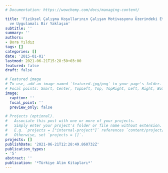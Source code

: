 ```yaml
---
# Documentation: https://wowchemy.com/docs/managing-content/

title: 'Fiziksel Çalışma Koşullarının Çalışan Motivasyonu Üzerindeki Etkisi: Teorik
  ve Uygulamalı Bir Yaklaşım'
subtitle: ''
summary: ''
authors:
- Bora Yıldız
tags: []
categories: []
date: '2015-01-01'
lastmod: 2021-06-21T15:28:50+03:00
featured: false
draft: false

# Featured image
# To use, add an image named `featured.jpg/png` to your page's folder.
# Focal points: Smart, Center, TopLeft, Top, TopRight, Left, Right, BottomLeft, Bottom, BottomRight.
image:
  caption: ''
  focal_point: ''
  preview_only: false

# Projects (optional).
#   Associate this post with one or more of your projects.
#   Simply enter your project's folder or file name without extension.
#   E.g. `projects = ["internal-project"]` references `content/project/deep-learning/index.md`.
#   Otherwise, set `projects = []`.
projects: []
publishDate: '2021-06-21T12:28:49.860732Z'
publication_types:
- '5'
abstract: ''
publication: '*Türkiye Alim Kitapları*'
---
```

